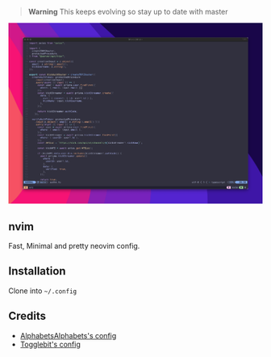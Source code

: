 > **Warning**
> This keeps evolving so stay up to date with master

![image](./nvim_conf.png)

## nvim

Fast, Minimal and pretty neovim config.

## Installation

Clone into `~/.config`

## Credits

- [AlphabetsAlphabets's config](https://github.com/AlphabetsAlphabets/nvim)
- [Togglebit's config](https://github.com/togglebyte/nvim)
